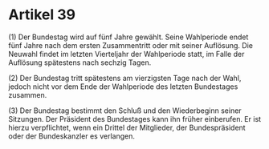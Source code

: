 # Artikel 39 

(1) Der Bundestag wird auf fünf Jahre gewählt. Seine Wahlperiode endet 
fünf Jahre nach dem ersten Zusammentritt oder mit seiner Auflösung. Die 
Neuwahl findet im letzten Vierteljahr der Wahlperiode statt, im Falle 
der Auflösung spätestens nach sechzig Tagen. 

(2) Der Bundestag tritt spätestens am vierzigsten Tage nach der Wahl, 
jedoch nicht vor dem Ende der Wahlperiode des letzten Bundestages 
zusammen. 

(3) Der Bundestag bestimmt den Schluß und den Wiederbeginn seiner 
Sitzungen. Der Präsident des Bundestages kann ihn früher einberufen. 
Er ist hierzu verpflichtet, wenn ein Drittel der Mitglieder, der 
Bundespräsident oder der Bundeskanzler es verlangen. 
